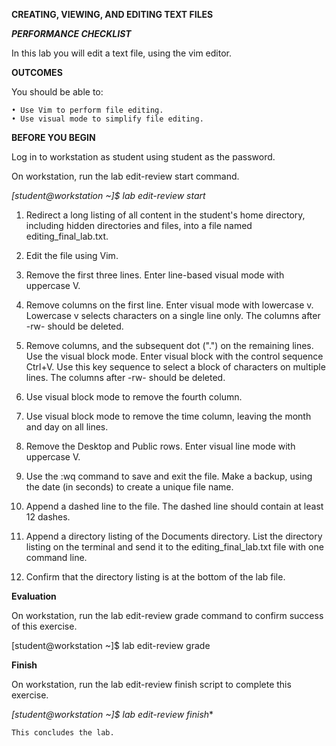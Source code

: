 **CREATING, VIEWING, AND EDITING TEXT FILES**

***PERFORMANCE CHECKLIST***

In this lab you will edit a text file, using the vim editor. 

**OUTCOMES** 

You should be able to: 

    • Use Vim to perform file editing. 
    • Use visual mode to simplify file editing. 

**BEFORE YOU BEGIN**

Log in to workstation as student using student as the password. 

On workstation, run the lab edit-review start command. 

*[student@workstation ~]$ lab edit-review start* 

1. Redirect a long listing of all content in the student's home directory, including hidden directories and files, into a file named editing_final_lab.txt.

2. Edit the file using Vim.

3. Remove the first three lines. Enter line-based visual mode with uppercase V.

4. Remove columns on the first line. Enter visual mode with lowercase v. Lowercase v selects characters on a single line only. The columns after -rw- should be deleted.

5. Remove columns, and the subsequent dot (".") on the remaining lines. Use the visual block mode. Enter visual block with the control sequence Ctrl+V. Use this key sequence to select a block of characters on multiple lines. The columns after -rw- should be deleted.

6. Use visual block mode to remove the fourth column.

7. Use visual block mode to remove the time column, leaving the month and day on all lines.

8. Remove the Desktop and Public rows. Enter visual line mode with uppercase V.

9. Use the :wq command to save and exit the file. Make a backup, using the date (in seconds) to create a unique file name.

10. Append a dashed line to the file. The dashed line should contain at least 12 dashes.

11. Append a directory listing of the Documents directory. List the directory listing on the terminal and send it to the editing_final_lab.txt file with one command line.

12. Confirm that the directory listing is at the bottom of the lab file.

**Evaluation** 

On workstation, run the lab edit-review grade command to confirm success of this exercise. 

[student@workstation ~]$ lab edit-review grade 

**Finish** 

On workstation, run the lab edit-review finish script to complete this exercise. 

*[student@workstation ~]$ lab edit-review finish** 

    This concludes the lab. 
